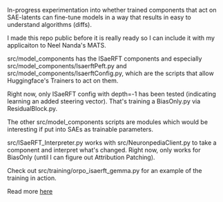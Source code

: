 In-progress experimentation into whether trained components that act on SAE-latents can fine-tune models in a way that results in easy to understand algorithms (diffs).

I made this repo public before it is really ready so I can include it with my applicaiton to Neel Nanda's MATS.


src/model_components has the ISaeRFT components and especially src/model_components/IsaerftPeft.py and src/model_components/IsaerftConfig.py, which are the scripts that allow Huggingface's Trainers to act on them. 

Right now, only ISaeRFT config with depth=-1 has been tested (indicating learning an added steering vector). That's training a BiasOnly.py via ResidualBlock.py.

The other src/model_components scripts are modules which would be interesting if put into SAEs as trainable parameters.

src/ISaeRFT_Interpreter.py works with src/NeuronpediaClient.py to take a component and interpret what's changed. Right now, only works for BiasOnly (until I can figure out Attribution Patching).

Check out src/training/orpo_isaerft_gemma.py for an example of the training in action.

Read more [here](https://docs.google.com/document/d/1uttDTD16hWF8UriLnMjVOkA-8Lu8-QaAey7560gEVYI/edit?tab=t.0#heading=h.emb46dpogmp)
